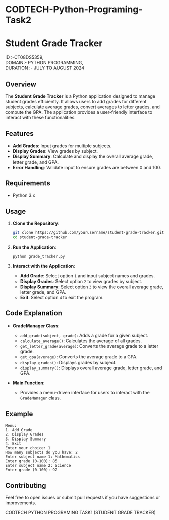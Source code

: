 # CODTECH-Python-Programing-Task2
# Student Grade Tracker

ID :-CT08DS5359,  
DOMAIN:- PYTHON PROGRAMMING,     
DURATION :- JULY TO AUGUST 2024

## Overview

The **Student Grade Tracker** is a Python application designed to manage student grades efficiently. It allows users to add grades for different subjects, calculate average grades, convert averages to letter grades, and compute the GPA. The application provides a user-friendly interface to interact with these functionalities.

## Features

- **Add Grades**: Input grades for multiple subjects.
- **Display Grades**: View grades by subject.
- **Display Summary**: Calculate and display the overall average grade, letter grade, and GPA.
- **Error Handling**: Validate input to ensure grades are between 0 and 100.

## Requirements

- Python 3.x

## Usage

1. **Clone the Repository**:
   ```sh
   git clone https://github.com/yourusername/student-grade-tracker.git
   cd student-grade-tracker
   ```

2. **Run the Application**:
   ```sh
   python grade_tracker.py
   ```

3. **Interact with the Application**:
   - **Add Grade**: Select option `1` and input subject names and grades.
   - **Display Grades**: Select option `2` to view grades by subject.
   - **Display Summary**: Select option `3` to view the overall average grade, letter grade, and GPA.
   - **Exit**: Select option `4` to exit the program.

## Code Explanation

- **GradeManager Class**:
  - `add_grade(subject, grade)`: Adds a grade for a given subject.
  - `calculate_average()`: Calculates the average of all grades.
  - `get_letter_grade(average)`: Converts the average grade to a letter grade.
  - `get_gpa(average)`: Converts the average grade to a GPA.
  - `display_grades()`: Displays grades by subject.
  - `display_summary()`: Displays overall average grade, letter grade, and GPA.

- **Main Function**:
  - Provides a menu-driven interface for users to interact with the `GradeManager` class.

## Example

```plaintext
Menu:
1. Add Grade
2. Display Grades
3. Display Summary
4. Exit
Enter your choice: 1
How many subjects do you have: 2
Enter subject name 1: Mathematics
Enter grade (0-100): 85
Enter subject name 2: Science
Enter grade (0-100): 92
```

## Contributing

Feel free to open issues or submit pull requests if you have suggestions or improvements.

CODTECH PYTHON PROGRAMING TASK1 (STUDENT GRADE TRACKER)
